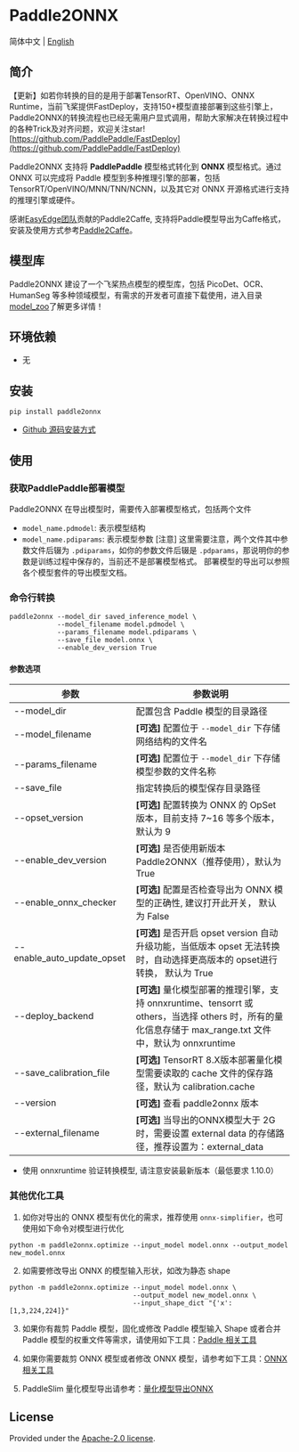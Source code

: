# Paddle2ONNX

简体中文 | [English](README_en.md)

## 简介

【更新】如若你转换的目的是用于部署TensorRT、OpenVINO、ONNX Runtime，当前飞桨提供FastDeploy，支持150+模型直接部署到这些引擎上，Paddle2ONNX的转换流程也已经无需用户显式调用，帮助大家解决在转换过程中的各种Trick及对齐问题，欢迎关注star! [https://github.com/PaddlePaddle/FastDeploy](https://github.com/PaddlePaddle/FastDeploy)

Paddle2ONNX 支持将 **PaddlePaddle** 模型格式转化到 **ONNX** 模型格式。通过 ONNX 可以完成将 Paddle 模型到多种推理引擎的部署，包括 TensorRT/OpenVINO/MNN/TNN/NCNN，以及其它对 ONNX 开源格式进行支持的推理引擎或硬件。

感谢[EasyEdge团队](https://ai.baidu.com/easyedge/home)贡献的Paddle2Caffe, 支持将Paddle模型导出为Caffe格式，安装及使用方式参考[Paddle2Caffe](Paddle2Caffe)。


## 模型库
Paddle2ONNX 建设了一个飞桨热点模型的模型库，包括 PicoDet、OCR、HumanSeg 等多种领域模型，有需求的开发者可直接下载使用，进入目录[model_zoo](./model_zoo)了解更多详情！

## 环境依赖

- 无

## 安装

```
pip install paddle2onnx
```

- [Github 源码安装方式](docs/zh/compile.md)

## 使用

### 获取PaddlePaddle部署模型

Paddle2ONNX 在导出模型时，需要传入部署模型格式，包括两个文件  
- `model_name.pdmodel`: 表示模型结构  
- `model_name.pdiparams`: 表示模型参数
[注意] 这里需要注意，两个文件其中参数文件后辍为 `.pdiparams`，如你的参数文件后辍是 `.pdparams`，那说明你的参数是训练过程中保存的，当前还不是部署模型格式。 部署模型的导出可以参照各个模型套件的导出模型文档。


### 命令行转换

```
paddle2onnx --model_dir saved_inference_model \
            --model_filename model.pdmodel \
            --params_filename model.pdiparams \
            --save_file model.onnx \
            --enable_dev_version True
```
#### 参数选项
| 参数 |参数说明 |
|----------|--------------|
|--model_dir | 配置包含 Paddle 模型的目录路径|
|--model_filename |**[可选]** 配置位于 `--model_dir` 下存储网络结构的文件名|
|--params_filename |**[可选]** 配置位于 `--model_dir` 下存储模型参数的文件名称|
|--save_file | 指定转换后的模型保存目录路径 |
|--opset_version | **[可选]** 配置转换为 ONNX 的 OpSet 版本，目前支持 7~16 等多个版本，默认为 9 |
|--enable_dev_version | **[可选]** 是否使用新版本 Paddle2ONNX（推荐使用），默认为 True |
|--enable_onnx_checker| **[可选]**  配置是否检查导出为 ONNX 模型的正确性, 建议打开此开关， 默认为 False|
|--enable_auto_update_opset| **[可选]**  是否开启 opset version 自动升级功能，当低版本 opset 无法转换时，自动选择更高版本的 opset进行转换， 默认为 True|
|--deploy_backend |**[可选]** 量化模型部署的推理引擎，支持 onnxruntime、tensorrt 或 others，当选择 others 时，所有的量化信息存储于 max_range.txt 文件中，默认为 onnxruntime |
|--save_calibration_file |**[可选]** TensorRT 8.X版本部署量化模型需要读取的 cache 文件的保存路径，默认为 calibration.cache |
|--version |**[可选]** 查看 paddle2onnx 版本 |
|--external_filename |**[可选]** 当导出的ONNX模型大于 2G 时，需要设置 external data 的存储路径，推荐设置为：external_data |

- 使用 onnxruntime 验证转换模型, 请注意安装最新版本（最低要求 1.10.0）


### 其他优化工具
1.  如你对导出的 ONNX 模型有优化的需求，推荐使用 `onnx-simplifier`，也可使用如下命令对模型进行优化
```
python -m paddle2onnx.optimize --input_model model.onnx --output_model new_model.onnx
```

2.  如需要修改导出 ONNX 的模型输入形状，如改为静态 shape
```
python -m paddle2onnx.optimize --input_model model.onnx \
                               --output_model new_model.onnx \
                               --input_shape_dict "{'x':[1,3,224,224]}"
```

3. 如果你有裁剪 Paddle 模型，固化或修改 Paddle 模型输入 Shape 或者合并 Paddle 模型的权重文件等需求，请使用如下工具：[Paddle 相关工具](./tools/paddle/README.md)

4. 如果你需要裁剪 ONNX 模型或者修改 ONNX 模型，请参考如下工具：[ONNX 相关工具](./tools/onnx/README.md)

5. PaddleSlim 量化模型导出请参考：[量化模型导出ONNX](./docs/zh/quantize.md)

## License
Provided under the [Apache-2.0 license](https://github.com/PaddlePaddle/paddle-onnx/blob/develop/LICENSE).
